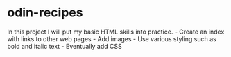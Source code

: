 # odin-recipes

<!-->In this project I will put my basic HTML skills into practice.
- Create an index with links to other web pages
- Add images
- Use various styling such as bold and italic text
- Eventually add CSS
